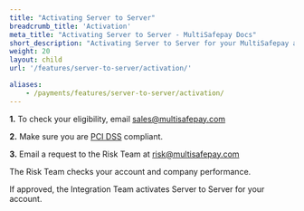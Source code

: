 ```yaml
---
title: "Activating Server to Server"
breadcrumb_title: 'Activation'
meta_title: "Activating Server to Server - MultiSafepay Docs"
short_description: "Activating Server to Server for your MultiSafepay account"
weight: 20
layout: child
url: '/features/server-to-server/activation/'

aliases:
    - /payments/features/server-to-server/activation/
---
```

**1.** To check your eligibility, email <sales@multisafepay.com>

**2.** Make sure you are [PCI DSS](/payment-regulations/pci-dss/) compliant.

**3.** Email a request to the Risk Team at <risk@multisafepay.com>

The Risk Team checks your account and company performance. 

If approved, the Integration Team activates Server to Server for your account.

